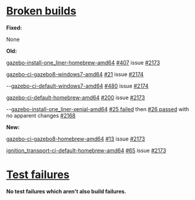 # [Broken builds](http://build.osrfoundation.org/view/BuildCopFail/)

**Fixed:**

None


**Old:**


[gazebo-install-one_liner-homebrew-amd64](http://build.osrfoundation.org/view/main/view/BuildCopFail/job/gazebo-install-one_liner-homebrew-amd64/) [#407](http://build.osrfoundation.org/view/main/view/BuildCopFail/job/gazebo-install-one_liner-homebrew-amd64/407/) issue [#2173](https://bitbucket.org/osrf/gazebo/issues/2173/build-cop-one_line-homebrew-broken-library)

[gazebo-ci-gazebo8-windows7-amd64](http://build.osrfoundation.org/view/main/view/BuildCopFail/job/gazebo-ci-gazebo8-windows7-amd64) [#21](http://build.osrfoundation.org/view/main/view/BuildCopFail/job/gazebo-ci-gazebo8-windows7-amd64/21/) issue [#2174](https://bitbucket.org/osrf/gazebo/issues/2174/build-cop-windows-build-broken-cannot-find)

--[gazebo-ci-default-windows7-amd64](http://build.osrfoundation.org/view/main/view/BuildCopFail/job/gazebo-ci-default-windows7-amd64/) [#480](http://build.osrfoundation.org/view/main/view/BuildCopFail/job/gazebo-ci-default-windows7-amd64/480/) issue [#2174](https://bitbucket.org/osrf/gazebo/issues/2174/build-cop-windows-build-broken-cannot-find)

[gazebo-ci-default-homebrew-amd64](http://build.osrfoundation.org/view/main/view/BuildCopFail/job/gazebo-ci-default-homebrew-amd64) [#200](http://build.osrfoundation.org/view/main/view/BuildCopFail/job/gazebo-ci-default-homebrew-amd64/200/) issue [#2173](https://bitbucket.org/osrf/gazebo/issues/2173/build-cop-one_line-homebrew-broken-library)

--[gazebo-install-one_liner-xenial-amd64](http://build.osrfoundation.org/view/main/view/BuildCopFail/job/gazebo-install-one_liner-xenial-amd64/) [#25 failed](http://build.osrfoundation.org/view/main/view/BuildCopFail/job/gazebo-install-one_liner-xenial-amd64/25/) then [#26 passed](http://build.osrfoundation.org/view/main/view/BuildCopFail/job/gazebo-install-one_liner-xenial-amd64/26/) with no apparent changes [#2168](https://bitbucket.org/osrf/gazebo/issues/2168/build-cop-one-liner-install-for-gazebo-7)


**New:**

[gazebo-ci-gazebo8-homebrew-amd64](http://build.osrfoundation.org/view/main/view/BuildCopFail/job/gazebo-ci-gazebo8-homebrew-amd64/) [#13](http://build.osrfoundation.org/view/main/view/BuildCopFail/job/gazebo-ci-gazebo8-homebrew-amd64/13/) issue [#2173](https://bitbucket.org/osrf/gazebo/issues/2173/build-cop-one_line-homebrew-broken-library)

[ignition_transport-ci-default-homebrew-amd64](http://build.osrfoundation.org/view/main/view/BuildCopTests/job/ignition_transport-ci-default-homebrew-amd64/) [#65](http://build.osrfoundation.org/view/main/view/BuildCopTests/job/ignition_transport-ci-default-homebrew-amd64/65/) issue [#2173](https://bitbucket.org/osrf/gazebo/issues/2173/build-cop-one_line-homebrew-broken-library)

# [Test failures](http://build.osrfoundation.org/view/BuildCopTests/)

**No test failures which aren't also build failures.**